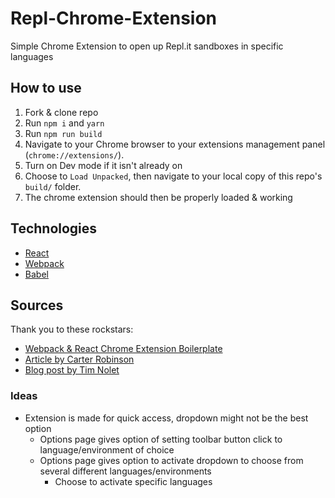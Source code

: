 # Repl-Chrome-Extension

Simple Chrome Extension to open up Repl.it sandboxes in specific languages

## How to use

1. Fork & clone repo
2. Run `npm i` and `yarn`
3. Run `npm run build`
4. Navigate to your Chrome browser to your extensions management panel (`chrome://extensions/`).
5. Turn on Dev mode if it isn't already on
6. Choose to `Load Unpacked`, then navigate to your local copy of this repo's `build/` folder.
7. The chrome extension should then be properly loaded & working

## Technologies

- [React](https://reactjs.org/)
- [Webpack](https://webpack.js.org/)
- [Babel](https://babeljs.io/)

## Sources

Thank you to these rockstars:

- [Webpack & React Chrome Extension Boilerplate](https://github.com/samuelsimoes/chrome-extension-webpack-boilerplate)
- [Article by Carter Robinson](https://blog.usejournal.com/making-an-interactive-chrome-extension-with-react-524483d7aa5d)
- [Blog post by Tim Nolet](https://checklyhq.com/blog/2018/08/creating-a-chrome-extension-in-2018-the-good-the-bad-and-the-meh/)

### Ideas

- Extension is made for quick access, dropdown might not be the best option
  - Options page gives option of setting toolbar button click to language/environment of choice
  - Options page gives option to activate dropdown to choose from several different languages/environments
    - Choose to activate specific languages
